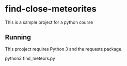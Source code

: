 # find-close-meteorites
This is a sample project for a python course

## Running

This prooject requires Python 3 and the requests package.

python3 find_meteors.py